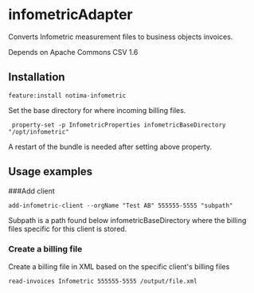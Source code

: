 # infometricAdapter

Converts Infometric measurement files to business objects invoices.

Depends on Apache Commons CSV 1.6

## Installation

	feature:install notima-infometric
	
Set the base directory for where incoming billing files.

	 property-set -p InfometricProperties infometricBaseDirectory "/opt/infometric"
	 
A restart of the bundle is needed after setting above property.

## Usage examples

###Add client

	add-infometric-client --orgName "Test AB" 555555-5555 "subpath"
	
Subpath is a path found below infometricBaseDirectory where the billing files specific for this client is stored.

### Create a billing file

Create a billing file in XML based on the specific client's billing files

	read-invoices Infometric 555555-5555 /output/file.xml
	


